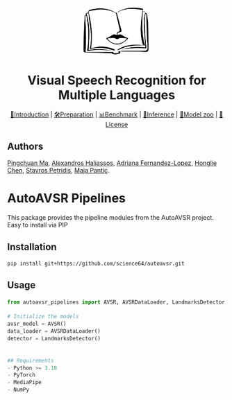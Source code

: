 <p align="center"><img width="160" src="doc/lip_white.png" alt="logo"></p>
<h1 align="center">Visual Speech Recognition for Multiple Languages</h1>

<div align="center">

[📘Introduction](#Introduction) |
[🛠️Preparation](#Preparation) |
[📊Benchmark](#Benchmark-evaluation) |
[🔮Inference](#Speech-prediction) |
[🐯Model zoo](#Model-Zoo) |
[📝License](#License)

</div>

## Authors

[Pingchuan Ma](https://mpc001.github.io/), [Alexandros Haliassos](https://dblp.org/pid/257/3052.html), [Adriana Fernandez-Lopez](https://scholar.google.com/citations?user=DiVeQHkAAAAJ), [Honglie Chen](https://scholar.google.com/citations?user=HPwdvwEAAAAJ), [Stavros Petridis](https://ibug.doc.ic.ac.uk/people/spetridis), [Maja Pantic](https://ibug.doc.ic.ac.uk/people/mpantic).

# AutoAVSR Pipelines

This package provides the pipeline modules from the AutoAVSR project. Easy to install via PIP

## Installation

```bash
pip install git+https://github.com/science64/autoavsr.git
```

## Usage

```python
from autoavsr_pipelines import AVSR, AVSRDataLoader, LandmarksDetector

# Initialize the models
avsr_model = AVSR()
data_loader = AVSRDataLoader()
detector = LandmarksDetector()


## Requirements
- Python >= 3.10
- PyTorch
- MediaPipe
- NumPy
```
